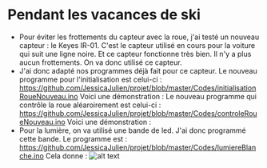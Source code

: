 # Pendant les vacances de ski

* Pour éviter les frottements du capteur avec la roue, j'ai testé un nouveau capteur : le Keyes IR-01. C'est le capteur utilisé en cours pour la voiture qui suit une ligne noire.
Et ce capteur fonctionne très bien. Il n'y a plus aucun frottements. On va donc utilisé ce capteur. 
* J'ai donc adapté nos programmes déjà fait pour ce capteur.
Le nouveau programme pour l'initialisation est celui-ci : https://github.com/JessicaJulien/projet/blob/master/Codes/initialisationRoueNouveau.ino
Voici une démonstration :
Le nouveau programme qui contrôle la roue aléaroirement est celui-ci : https://github.com/JessicaJulien/projet/blob/master/Codes/controleRoueNouveau.ino
Voici une démonstration :
* Pour la lumière, on va utilisé une bande de led. J'ai donc programmé cette bande. Le programme est : https://github.com/JessicaJulien/projet/blob/master/Codes/lumiereBlanche.ino
Cela donne : ![alt text](https://github.com/JessicaJulien/projet/blob/master/Documentation/RoueEclair%C3%A9e.jpg "Roue éclairée")
